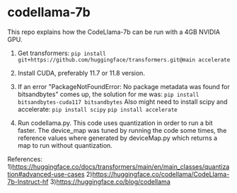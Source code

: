 # codellama-7b
This repo explains how the CodeLlama-7b can be run with a 4GB NVIDIA GPU.

1. Get transformers:
  ```pip install git+https://github.com/huggingface/transformers.git@main accelerate```

2. Install CUDA, preferably 11.7 or 11.8 version. 

3. If an error "PackageNotFoundError: No package metadata was found for bitsandbytes" comes up, the solution for me was:
```pip install bitsandbytes-cuda117 bitsandbytes```
Also might need to install scipy and accelerate:
```pip install scipy```
```pip install accelerate```

4. Run codellama.py. This code uses quantization in order to run a bit faster. The device_map was tuned by running the code some times, the reference values where generated by deviceMap.py which returns a map to run without quantization.



References:
1)https://huggingface.co/docs/transformers/main/en/main_classes/quantization#advanced-use-cases
2)https://huggingface.co/codellama/CodeLlama-7b-Instruct-hf
3)https://huggingface.co/blog/codellama
